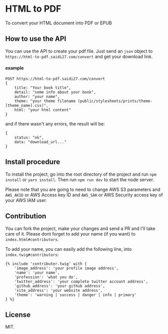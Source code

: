 # HTML to PDF
To convert your HTML document into PDF or EPUB

## How to use the API
You can use the API to create your pdf file. Just send an `json` object to `https://html-to-pdf.saidi27.com/convert` and get your download link.

#### example
```
POST https://html-to-pdf.saidi27.com/convert
{
    title: "Your book title",
    detail: "some info about your book",
    author: "your name",
    theme: "your theme filename (public/stylesheets/prints/theme-[theme_name].css)",
    html: "your html content"
}
```

and if there wasn't any errors, the result will be:

```
{
    status: "ok",
    data: "download_url..."
}
```

## Install procedure

To install the project, go into the root directory of the project and run `npm install` or `yarn install`. Then run `npm run dev` to start the node server.

Please note that you are going to need to change AWS S3 parameters and `AWS_AKID` or AWS Access key ID and `AWS_SAK` or AWS Security access key of your AWS IAM user.

## Contribution
You can fork the project, make your changes and send a PR and I'll take care of it. Please dont forget to add your name (if you want) to `index.html#contributors`.

To add your name, you can easily add the following line, into `index.twig#contributors`:

```
{% include 'contributer.twig' with {
    'image_address': 'your profile image address', 
    'name': 'your name', 
    'profession': 'what you do', 
    'twitter_address': 'your complete twitter account address', 
    'github_address': 'your github address', 
    'site_address': 'your website address', 
    'theme': 'warning | success | danger | info | primary'
} %}
```

## License
MIT.